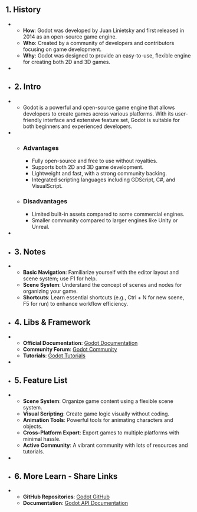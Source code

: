 ## 1. History
-
	- **How**: Godot was developed by Juan Linietsky and first released in 2014 as an open-source game engine.
	- **Who**: Created by a community of developers and contributors focusing on game development.
	- **Why**: Godot was designed to provide an easy-to-use, flexible engine for creating both 2D and 3D games.
-
- ## 2. Intro
-
	- Godot is a powerful and open-source game engine that allows developers to create games across various platforms. With its user-friendly interface and extensive feature set, Godot is suitable for both beginners and experienced developers.
-
	- ### Advantages
		- Fully open-source and free to use without royalties.
		- Supports both 2D and 3D game development.
		- Lightweight and fast, with a strong community backing.
		- Integrated scripting languages including GDScript, C#, and VisualScript.
	- ### Disadvantages
		- Limited built-in assets compared to some commercial engines.
		- Smaller community compared to larger engines like Unity or Unreal.
-
- ## 3. Notes
-
	- **Basic Navigation**: Familiarize yourself with the editor layout and scene system; use F1 for help.
	- **Scene System**: Understand the concept of scenes and nodes for organizing your game.
	- **Shortcuts**: Learn essential shortcuts (e.g., Ctrl + N for new scene, F5 for run) to enhance workflow efficiency.
- ## 4. Libs & Framework
-
	- **Official Documentation**: [Godot Documentation](https://docs.godotengine.org/en/stable/)
	- **Community Forum**: [Godot Community](https://godotforums.org/)
	- **Tutorials**: [Godot Tutorials](https://godotengine.org/learn)
-
- ## 5. Feature List
-
	- **Scene System**: Organize game content using a flexible scene system.
	- **Visual Scripting**: Create game logic visually without coding.
	- **Animation Tools**: Powerful tools for animating characters and objects.
	- **Cross-Platform Export**: Export games to multiple platforms with minimal hassle.
	- **Active Community**: A vibrant community with lots of resources and tutorials.
-
- ## 6. More Learn - Share Links
-
	- **GitHub Repositories**: [Godot GitHub](https://github.com/godotengine/godot)
	- **Documentation**: [Godot API Documentation](https://godotengine.org/api/)